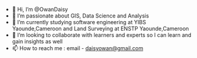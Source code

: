 - 👋 Hi, I’m @OwanDaisy
- 👀 I’m passionate about GIS, Data Science and Analysis
- 🌱 I’m currently studying software engineering at YIBS Yaounde,Cameroon and Land Surveying at ENSTP Yaounde,Cameroon
- 💞️ I’m looking to collaborate with learners and experts so I can learn and gain insights as well
- 📫 How to reach me : email - daisyowan@gmail.com
  

<!---
OwanDaisy/OwanDaisy is a ✨ special ✨ repository because its `README.md` (this file) appears on your GitHub profile.
You can click the Preview link to take a look at your changes.
--->
